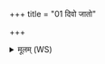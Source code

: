 +++
title = "01 दिवो जातो"

+++
<details><summary>मूलम् (WS)</summary>

दिवो जातो दिवस्पुत्रो यस्माज्जातं महत् सह ।  
अश्वत्थमग्रे जैत्रायाच्छा देवं वदामसि ॥ १ ॥
</details>